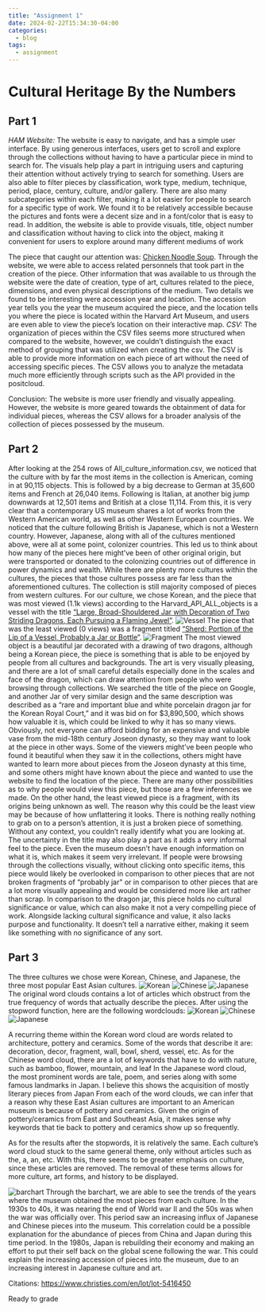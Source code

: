 ```yaml
---
title: "Assignment 1"
date: 2024-02-22T15:34:30-04:00
categories:
  - blog
tags:
  - assignment
---
```

# Cultural Heritage By the Numbers
## **Part 1**

*HAM Website:*
The website is easy to navigate, and has a simple user interface. By using generous interfaces, users get to scroll and explore through the collections without having to have a particular piece in mind to search for. The visuals help play a part in intriguing users and capturing their attention without actively trying to search for something. Users are also able to filter pieces by classification, work type, medium, technique, period, place, century, culture, and/or gallery. There are also many subcategories within each filter, making it a lot easier for people to search for a specific type of work. We found it to be relatively accessible because the pictures and fonts were a decent size and in a font/color that is easy to read. In addition, the website is able to provide visuals, title, object number and classification without having to click into the object, making it convenient for users to explore around many different mediums of work  

The piece that caught our attention was: [Chicken Noodle Soup](https://harvardartmuseums.org/collections/object/262968?position=262968). Through the website, we were able to access related personnels that took part in the creation of the piece. Other information that was available to us through the website were the date of creation, type of art, cultures related to the piece, dimensions, and even physical descriptions of the medium. Two details we found to be interesting were accession year and location. The accession year tells you the year the museum acquired the piece, and the location tells you where the piece is located within the Harvard Art Museum, and users are even able to view the piece’s location on their interactive map. 
*CSV:*
The organization of pieces within the CSV files seems more structured when compared to the website, however, we couldn’t distinguish the exact method of grouping that was utilized when creating the csv. The CSV is able to provide more information on each piece of art without the need of accessing specific pieces. The CSV allows you to analyze the metadata much more efficiently through scripts such as the API provided in the positcloud. 

Conclusion:
The website is more user friendly and visually appealing. However, the website is more geared towards the obtainment of data for individual pieces, whereas the CSV allows for a broader analysis of the collection of pieces possessed by the museum. 

## **Part 2**

After looking at the 254 rows of All_culture_information.csv, we noticed that the culture with by far the most items in the collection is American, coming in at 90,115 objects. This is followed by a big decrease to German at 35,600 items and French at 26,040 items. Following is Italian, at another big jump downwards at 12,501 items and British at a close 11,114. From this, it is very clear that a contemporary US museum shares a lot of works from the Western American world, as well as other Western European countries. We noticed that the culture following British is Japanese, which is not a Western country. However, Japanese, along with all of the cultures mentioned above, were all at some point, colonizer countries. This led us to think about how many of the pieces here might’ve been of other original origin, but were transported or donated to the colonizing countries out of difference in power dynamics and wealth. While there are plenty more cultures within the cultures, the pieces that those cultures possess are far less than the aforementioned cultures. The collection is still majority composed of pieces from western cultures. For our culture, we chose Korean, and the piece that was most viewed (1.1k views) according to the Harvard_API_ALL_objects is a vessel with the title [“Large, Broad-Shouldered Jar with Decoration of Two Striding Dragons, Each Pursuing a Flaming Jewel”](https://harvardartmuseums.org/collections/object/70504). ![Vessel](/assets/images/vessel.jpeg) The piece that was the least viewed (0 views) was a fragment titled [“Sherd: Portion of the Lip of a Vessel, Probably a Jar or Bottle”](https://harvardartmuseums.org/collections/object/76983). ![Fragment](/assets/images/fragment.jpeg) The most viewed object is a beautiful jar decorated with a drawing of two dragons, although being a Korean piece, the piece is something that is able to be enjoyed by people from all cultures and backgrounds. The art is very visually pleasing, and there are a lot of small careful details especially done in the scales and face of the dragon, which can draw attention from people who were browsing through collections. We searched the title of the piece on Google, and another Jar of very similar design and the same description was described as a “rare and important blue and white porcelain dragon jar for the Korean Royal Court,” and it was bid on for $3,890,500, which shows how valuable it is, which could be linked to why it has so many views. Obviously, not everyone can afford bidding for an expensive and valuable vase from the mid-18th century Joseon dynasty, so they may want to look at the piece in other ways. Some of the viewers might’ve been people who found it beautiful when they saw it in the collections, others might have wanted to learn more about pieces from the Joseon dynasty at this time, and some others might have known about the piece and wanted to use the website to find the location of the piece. There are many other possibilities as to why people would view this piece, but those are a few inferences we made. On the other hand, the least viewed piece is a fragment, with its origins being unknown as well. The reason why this could be the least view may be because of how unflattering it looks. There is nothing really nothing to grab on to a person’s attention, it is just a broken piece of something. Without any context, you couldn’t really identify what you are looking at. The uncertainty in the title may also play a part as it adds a very informal feel to the piece. Even the museum doesn’t have enough information on what it is, which makes it seem very irrelevant. If people were browsing through the collections visually, without clicking onto specific items, this piece would likely be overlooked in comparison to other pieces that are not broken fragments of “probably jar" or in comparison to other pieces that are a lot more visually appealing and would be considered more like art rather than scrap. In comparison to the dragon jar, this piece holds no cultural significance or value, which can also make it not a very compelling piece of work. Alongside lacking cultural significance and value, it also lacks purpose and functionality. It doesn’t tell a narrative either, making it seem like something with no significance of any sort.

## **Part 3**

The three cultures we chose were Korean, Chinese, and Japanese, the three most popular East Asian cultures. 
![Korean](/assets/images/originalkwordcloud.png)
![Chinese](/assets/images/originalcwordcloud.png)
![Japanese](/assets/images/originaljwordcloud.png)
The original word clouds contains a lot of articles which obstruct from the true frequency of words that actually describe the pieces. After using the stopword function, here are the following wordclouds: 
![Korean](/assets/images/Finalkwordcloud.png)
![Chinese](/assets/images/finalcwordcloud.png)
![Japanese](/assets/images/finaljwordcloud.png)

A recurring theme within the Korean word cloud are words related to architecture, pottery and ceramics. Some of the words that describe it are: decoration, decor, fragment, wall, bowl, sherd, vessel, etc. 
As for the Chinese word cloud, there are a lot of keywords that have to do with nature, such as bamboo, flower, mountain, and leaf
In the Japanese word cloud, the most prominent words are tale, poem, and series along with some famous landmarks in Japan. I believe this shows the acquisition of mostly literary pieces from Japan 
From each of the word clouds, we can infer that a reason why these East Asian cultures are important to an American museum is because of pottery and ceramics. Given the origin of pottery/ceramics from East and Southeast Asia, it makes sense why keywords that tie back to pottery and ceramics show up so frequently. 

As for the results after the stopwords, it is relatively the same. Each culture’s word cloud stuck to the same general theme, only without articles such as the, a, an, etc. With this, there seems to be greater emphasis on culture, since these articles are removed. The removal of these terms allows for more culture, art forms, and history to be displayed. 


![barchart](/assets/images/barchart.png)
Through the barchart, we are able to see the trends of the years where the museum obtained the most pieces from each culture. In the 1930s to 40s, it was nearing the end of World war II and the 50s was when the war was officially over. This period saw an increasing influx of Japanese and Chinese pieces into the museum. This correlation could be a possible explanation for the abundance of pieces from China and Japan during this time period. In the 1980s, Japan is rebuilding their economy and making an effort to put their self back on the global scene following the war. This could explain the increasing accession of pieces into the museum, due to an increasing interest in Japanese culture and art. 




Citations:
https://www.christies.com/en/lot/lot-5416450 

Ready to grade

	

